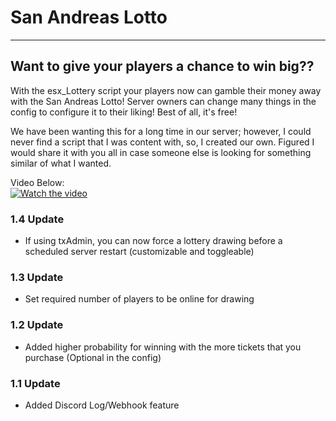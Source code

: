 # San Andreas Lotto
<hr>

## Want to give your players a chance to win big??
With the esx_Lottery script your players now can gamble their money away with the San Andreas Lotto! Server owners can change many things in the config to configure it to their liking! Best of all, it's free!

We have been wanting this for a long time in our server; however, I could never find a script that I was content with, so, I created our own. Figured I would share it with you all in case someone else is looking for something similar of what I wanted.

Video Below:<br>
[![Watch the video](https://i.ytimg.com/an_webp/GZgTY-2EIGI/mqdefault_6s.webp?du=3000&sqp=CPCs_5UG&rs=AOn4CLCCARNfIOwg1NEK2o5erzwbJUBWAg)](https://www.youtube.com/watch?v=GZgTY-2EIGI)

### 1.4 Update
<ul>
  <li>If using txAdmin, you can now force a lottery drawing before a scheduled server restart (customizable and toggleable)</li>
</ul>

### 1.3 Update
<ul>
  <li>Set required number of players to be online for drawing</li>
</ul>

### 1.2 Update
<ul>
  <li>Added higher probability for winning with the more tickets that you purchase (Optional in the config)</li>
</ul>

### 1.1 Update
<ul>
  <li>Added Discord Log/Webhook feature</li>
</ul>
